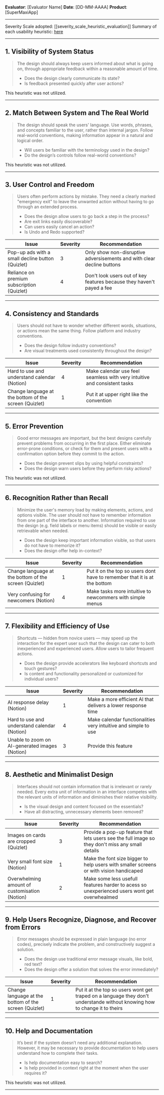 <!-- This Heuristic Evaluation Workbook replicates the one proposed by the 
Nielsen Norman Group available at: https://media.nngroup.com/media/articles/attachments/Heuristic_Evaluation_Workbook_-_Nielsen_Norman_Group.pdf
-->

**Evaluator**: [Evaluator Name]
**Date**: [DD-MM-AAAA]
**Product**: [SuperMaxiApp]

---

Severity Scale adopted: [[severity_scale_heuristic_evaluation]]
Summary of each usability heuristic: [here](https://media.nngroup.com/media/articles/attachments/Heuristic_Summary1-compressed.pdf)

---

## 1. Visibility of System Status  
> The design should always keep users informed about what is going on, through appropriate feedback within a reasonable amount of time.  
> - Does the design clearly communicate its state?  
> - Is feedback presented quickly after user actions?  

This heuristic was not utilized.  

---

## 2. Match Between System and The Real World  
> The design should speak the users' language. Use words, phrases, and concepts familiar to the user, rather than internal jargon. Follow real-world conventions, making information appear in a natural and logical order.  
> - Will users be familiar with the terminology used in the design?  
> - Do the design’s controls follow real-world conventions?  

This heuristic was not utilized.  

---

## 3. User Control and Freedom  
> Users often perform actions by mistake. They need a clearly marked "emergency exit" to leave the unwanted action without having to go through an extended process.  
> - Does the design allow users to go back a step in the process?  
> - Are exit links easily discoverable?  
> - Can users easily cancel an action?  
> - Is Undo and Redo supported?  

| **Issue**                                            | **Severity** | **Recommendation**                                  |
|------------------------------------------------------|------------|--------------------------------------------------|
| Pop-up ads with a small decline button (Quizlet)    | 3          | Only show non-disruptive adversisements and with clear decline buttons          |
| Reliance on premium subscription (Quizlet)         | 4          | Don't look users out of key features because they haven't payed a fee                       |

---

## 4. Consistency and Standards  
> Users should not have to wonder whether different words, situations, or actions mean the same thing. Follow platform and industry conventions.  
> - Does the design follow industry conventions?  
> - Are visual treatments used consistently throughout the design?  

| **Issue**                                            | **Severity** | **Recommendation**                                  |
|------------------------------------------------------|------------|--------------------------------------------------|
| Hard to use and understand calendar (Notion) | 4        | Make calendar use feel seamless with very intuitive and consistent tasks              |
| Change language at the bottom of the screen (Quizlet) | 1 | Put it at upper right like the convention |

---

## 5. Error Prevention  
> Good error messages are important, but the best designs carefully prevent problems from occurring in the first place. Either eliminate error-prone conditions, or check for them and present users with a confirmation option before they commit to the action.  
> - Does the design prevent slips by using helpful constraints?  
> - Does the design warn users before they perform risky actions?  

This heuristic was not utilized.  

---

## 6. Recognition Rather than Recall  
> Minimize the user's memory load by making elements, actions, and options visible. The user should not have to remember information from one part of the interface to another. Information required to use the design (e.g. field labels or menu items) should be visible or easily retrievable when needed.  
> - Does the design keep important information visible, so that users do not have to memorize it?  
> - Does the design offer help in-context?  

| **Issue**                            | **Severity** | **Recommendation**               |
|--------------------------------------|------------|---------------------------------|
| Change language at the bottom of the screen (Quizlet) | 1  | Put it on the top so users dont have to remember that it is at the bottom       |
| Very confusing for newcomers (Notion) | 4 | Make tasks more intuitive to newcommers with simple menus |

---

## 7. Flexibility and Efficiency of Use  
> Shortcuts — hidden from novice users — may speed up the interaction for the expert user such that the design can cater to both inexperienced and experienced users. Allow users to tailor frequent actions.  
> - Does the design provide accelerators like keyboard shortcuts and touch gestures?  
> - Is content and functionality personalized or customized for individual users?  

| **Issue**                            | **Severity** | **Recommendation**               |
|--------------------------------------|------------|---------------------------------|
| AI response delay (Notion)           | 1          | Make a more efficient AI that delivers a lower response time             |
| Hard to use and understand calendar (Notion) | 4 | Make calendar functionalities very intuitive and simple to use         |
| Unable to zoom on AI-generated images (Notion) | 3 | Provide this feature        |

---

## 8. Aesthetic and Minimalist Design  
> Interfaces should not contain information that is irrelevant or rarely needed. Every extra unit of information in an interface competes with the relevant units of information and diminishes their relative visibility.  
> - Is the visual design and content focused on the essentials?  
> - Have all distracting, unnecessary elements been removed?  

| **Issue**                            | **Severity** | **Recommendation**               |
|--------------------------------------|------------|---------------------------------|
| Images on cards are cropped (Quizlet) | 3         | Provide a pop-up feature that lets users see the full image so they don't miss any small details                         |
| Very small font size (Notion)           | 1         | Make the font size bigger to help users with smaller screens or with vision handicaped                          |
| Overwhelming amount of customisation (Notion) | 2         | Make some less usefull features harder to acess so unexperienced users wont get overwhealmed |

---

## 9. Help Users Recognize, Diagnose, and Recover from Errors  
> Error messages should be expressed in plain language (no error codes), precisely indicate the problem, and constructively suggest a solution.  
> - Does the design use traditional error message visuals, like bold, red text?  
> - Does the design offer a solution that solves the error immediately?  

| **Issue**                            | **Severity** | **Recommendation**               |
|--------------------------------------|------------|---------------------------------|
| Change language at the bottom of the screen (Quizlet) | 1 | Put it at the top so users wont get traped on a language they don't understande without knowing how to change it to theirs                   |

---

## 10. Help and Documentation  
> It’s best if the system doesn’t need any additional explanation. However, it may be necessary to provide documentation to help users understand how to complete their tasks.  
> - Is help documentation easy to search?  
> - Is help provided in context right at the moment when the user requires it?  

This heuristic was not utilized.  

---

